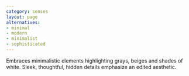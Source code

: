```yaml
---
category: senses
layout: page
alternatives: 
- minimal 	
- modern
- minimalist
- sophisticated 
---
```



Embraces minimalistic elements highlighting grays, beiges and shades of white. Sleek, thoughtful, hidden details emphasize an edited aesthetic. 